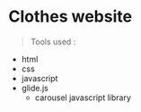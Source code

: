 # Clothes website 
> Tools used : 
* html 
* css 
* javascript 
* glide.js
  * carousel javascript library
